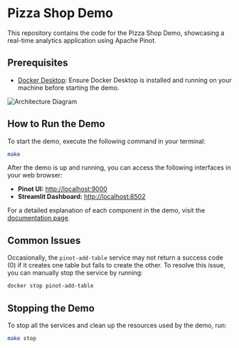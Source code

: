 # Pizza Shop Demo

This repository contains the code for the Pizza Shop Demo, showcasing a real-time analytics application using Apache Pinot.

## Prerequisites

- [Docker Desktop](https://www.docker.com/products/docker-desktop): Ensure Docker Desktop is installed and running on your machine before starting the demo.

![Architecture Diagram](images/architecture.png)

## How to Run the Demo

To start the demo, execute the following command in your terminal:

```bash
make
```

After the demo is up and running, you can access the following interfaces in your web browser:

- **Pinot UI:** [http://localhost:9000](http://localhost:9000)
- **Streamlit Dashboard:** [http://localhost:8502](http://localhost:8502)

For a detailed explanation of each component in the demo, visit the [documentation page](https://dev.startree.ai/docs/pinot/demo-apps/pizza-shop).

## Common Issues

Occasionally, the `pinot-add-table` service may not return a success code (0) if it creates one table but fails to create the other.
To resolve this issue, you can manually stop the service by running:

```bash
docker stop pinot-add-table
```

## Stopping the Demo

To stop all the services and clean up the resources used by the demo, run:

```bash
make stop
```
